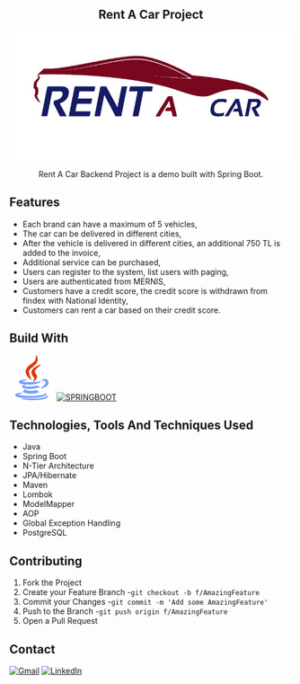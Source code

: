  <h2 align="center"> Rent A Car Project </h2>
 <p align="center">
 <img align="center" src="https://github.com/ferhatclk/RentACar/blob/Main/img/rent-car-logo-professional.jpg" />
 </p>

 <p align="center"> Rent A Car Backend Project is a demo built with Spring Boot. </p>

 ## Features
* Each brand can have a maximum of 5 vehicles,
* The car can be delivered in different cities,
* After the vehicle is delivered in different cities, an additional 750 TL is added to the invoice,
* Additional service can be purchased,
* Users can register to the system, list users with paging,
* Users are authenticated from MERNIS,
* Customers have a credit score, the credit score is withdrawn from findex with National Identity,
* Customers can rent a car based on their credit score.
 
## Build With
<p>
<a href="https://github.com/kadirdemirel" rel="nofollow"><img align="" alt="JAVA" width="80px" height="80px" src="https://raw.githubusercontent.com/kadirdemirel/kadirdemirel/main/images/java.png" style="max-width:100%;"></a> 
 <a href="https://github.com/kadirdemirel" rel="nofollow"><img align="" alt="SPRINGBOOT" width="80px" height="80px" src="https://miro.medium.com/fit/c/294/294/1*R6jBaoIrvb49knSiTJ7lgA.png" style="max-width:100%;"></a>
</p>
 

## Technologies, Tools And Techniques Used
- Java
- Spring Boot
- N-Tier Architecture
- JPA/Hibernate
- Maven
- Lombok
- ModelMapper
- AOP
- Global Exception Handling
- PostgreSQL

## Contributing
1. Fork the Project
2. Create your Feature Branch -`git checkout -b f/AmazingFeature`
3. Commit your Changes -`git commit -m 'Add some AmazingFeature'`
5. Push to the Branch -`git push origin f/AmazingFeature`
6. Open a Pull Request


## Contact

<p align="left">
<a href="mailto:frhtclk98@gmail.com"><img alt="Gmail" src="https://www.logo.wine/a/logo/Gmail/Gmail-Logo.wine.svg" width="80px"  height="60"></a> 
<a href="https://www.linkedin.com/in/ferhatclk"><img alt="LinkedIn" src="https://www.logo.wine/a/logo/LinkedIn/LinkedIn-Logo.wine.svg" width="150" height="50"></a> 
</p>



